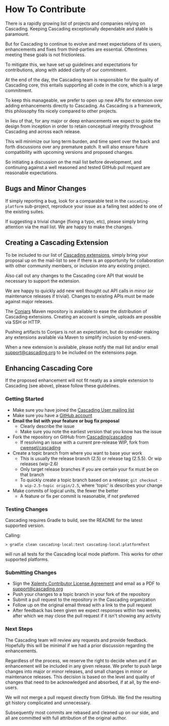 # How To Contribute

There is a rapidly growing list of projects and companies relying on Cascading. Keeping Cascading exceptionally 
dependable and stable is paramount.    

But for Cascading to continue to evolve and meet expectations of its users, enhancements and fixes from third-parties 
are essential. Oftentimes meeting these goals is not frictionless.

To mitigate this, we have set up guidelines and expectations for contributions, along with added clarity of our 
commitment.

At the end of the day, the Cascading team is responsible for the quality of Cascading core, this entails 
supporting all code in the core, which is a large commitment. 

To keep this manageable, we prefer to open up new APIs for extension over adding enhancements directly to Cascading. As
Cascading is a framework, this philosophy fits nicely compared to other projects. 

In lieu of that, for any major or deep enhancements we expect to guide the design from inception in order to retain 
conceptual integrity throughout Cascading and across each release. 

This will minimize our long term burden, and time spent over the back and forth discussions over any premature patch. 
It will also ensure future compatibility with upcoming versions and proposed changes. 

So initiating a discussion on the mail list before development, and continuing against a well reasoned and tested GitHub 
pull request are reasonable expectations.

## Bugs and Minor Changes

If simply reporting a bug, look for a comparable test in the `cascading-platform` sub-project, reproduce your issue as 
a failing test added to one of the existing suites.

If suggesting a trivial change (fixing a typo, etc), please simply bring attention via the mail list. We are happy to
make the changes.

## Creating a Cascading Extension

To be included to our list of [Cascading extensions](http://www.cascading.org/extensions/), simply 
bring your proposal up on the mail-list to see if there is an opportunity for collaboration with other community
members, or inclusion into any existing project.

Also call out any changes to the Cascading core API that would be necessary to support the extension.

We are happy to quickly add new well thought out API calls in minor (or maintenance releases if trivial). Changes to 
existing APIs must be made against major releases.

The [Conjars](http://conjars.org) Maven repository is available to ease the distribution of Cascading extensions. 
Creating an account is simple, uploads are possible via SSH or HTTP. 

Pushing artifacts to Conjars is not an expectation, but do consider making any extensions available via Maven to 
simplify inclusion by end-users.

When a new extension is available, please notify the mail list and/or email support@cascading.org to be included
on the extensions page.

## Enhancing Cascading Core

If the proposed enhancement will not fit neatly as a simple extension to Cascading (see above), please follow these
guidelines.

### Getting Started

* Make sure you have joined the [Cascading User mailing list](http://cascading.org/support/)
* Make sure you have a [GitHub account](https://github.com/signup/free)
* **Email the list with your feature or bug fix proposal**
  * Clearly describe the issue
  * Make sure you note the earliest version that you know has the issue
* Fork the repository on GitHub from [Cascading/cascading](https://github.com/Cascading/cascading)
  * If resolving an issue with a current pre-release WIP, fork from [cwensel/cascading](https://github.com/cwensel/cascading)
* Create a topic branch from where you want to base your work
  * This is usually the release branch (2.5) or release tag (2.5.5). Or wip releases (wip-2.6) 
  * Only target release branches if you are certain your fix must be on that branch
  * To quickly create a topic branch based on a release; `git checkout -b wip-2.5-topic origin/2.5`, 
    where 'topic' is describes your change
* Make commits of logical units, the fewer the better
  * A feature or fix per commit is reasonable, if not preferred

### Testing Changes

Cascading requires Gradle to build, see the README for the latest supported version.

Calling:

    > gradle clean cascading-local:test cascading-local:platformTest 

will run all tests for the Cascading local mode platform. This works for other supported platforms.

### Submitting Changes

* Sign the [Xplenty Contributor License Agreement](http://files.concurrentinc.com/agreements/Concurrent_Contributor_Agreement.doc)
  and email as a PDF to support@cascading.org
* Push your changes to a topic branch in your fork of the repository
* Submit a pull request to the repository in the Cascading organization
* Follow up on the original email thread with a link to the pull request
* After feedback has been given we expect responses within two weeks, after which we may close the pull request 
  if it isn't showing any activity

### Next Steps

The Cascading team will review any requests and provide feedback. Hopefully this will be minimal if we had a prior
discussion regarding the enhancements. 

Regardless of the process, we reserve the right to decide when and if an enhancement will be included in any given 
release. We prefer to push large changes into major or minor releases, and small changes in minor or maintenance 
releases. This decision is based on the level and quality of changes that need to be acknowledged and absorbed, if at 
all, by the end-users.

We will not merge a pull request directly from GitHub. We find the resulting git history complicated and unnecessary. 

Subsequently most commits are rebased and cleaned up on our side, and all are committed with full attribution of the 
original author.